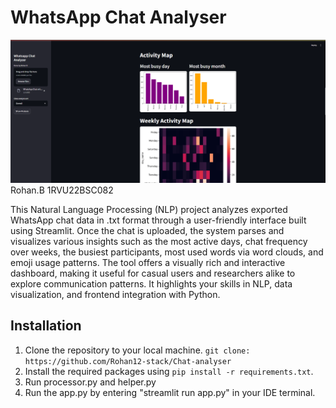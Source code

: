 #  WhatsApp Chat Analyser
![Project Screenshot](WCA.png)
Rohan.B  1RVU22BSC082  


This Natural Language Processing (NLP) project analyzes exported WhatsApp chat data in .txt format through a user-friendly interface built using Streamlit. Once the chat is uploaded, the system parses and visualizes various insights such as the most active days, chat frequency over weeks, the busiest participants, most used words via word clouds, and emoji usage patterns. The tool offers a visually rich and interactive dashboard, making it useful for casual users and researchers alike to explore communication patterns. It highlights your skills in NLP, data visualization, and frontend integration with Python.

## Installation

1. Clone the repository to your local machine. ``` git clone: https://github.com/Rohan12-stack/Chat-analyser ```
2. Install the required packages using ```pip install -r requirements.txt```.
3. Run processor.py and helper.py
4. Run the app.py by entering "streamlit run app.py" in your IDE terminal.






